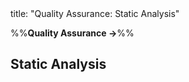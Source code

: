 <frontmatter>
title: "Quality Assurance: Static Analysis"
</frontmatter>

<link rel="stylesheet" href="{{baseUrl}}/css/textbook.css">

<div class="website-content">

%%**Quality Assurance →**%%

## Static Analysis

<div id="main">

<include src="what/embed.md" boilerplate  />

</div>

</div>
